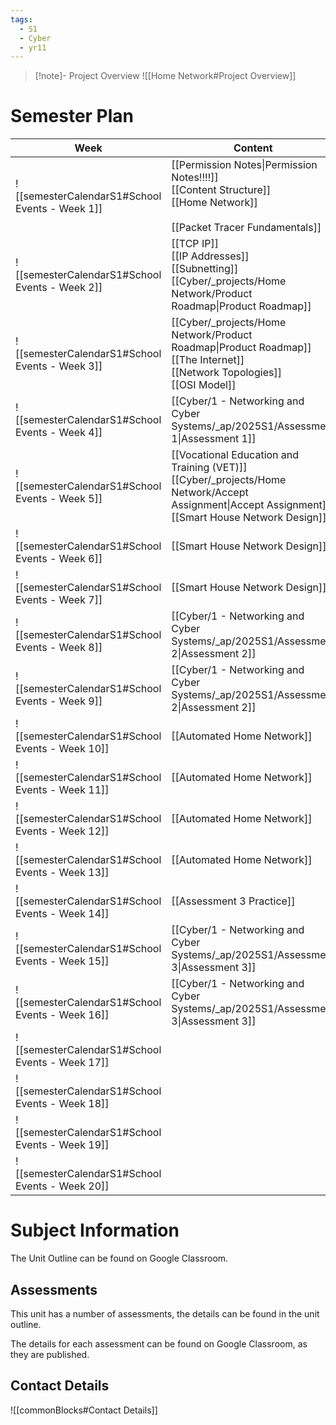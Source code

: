 ```yaml
---
tags:
  - S1
  - Cyber
  - yr11
---
```

> [!note]- Project Overview
> ![[Home Network#Project Overview]]


# Semester Plan


| Week                                            | Content                                                                                                                                                | Submissions                                                                                     |
| ----------------------------------------------- | ------------------------------------------------------------------------------------------------------------------------------------------------------ | ----------------------------------------------------------------------------------------------- |
| ![[semesterCalendarS1#School Events - Week 1]]  | [[Permission Notes\|Permission Notes!!!!]]<br>[[Content Structure]]<br>[[Home Network]]<br><br>[[Packet Tracer Fundamentals]]                          |                                                                                                 |
| ![[semesterCalendarS1#School Events - Week 2]]  | [[TCP IP]]<br>[[IP Addresses]]<br>[[Subnetting]]<br>[[Cyber/_projects/Home Network/Product Roadmap\|Product Roadmap]]                                  |                                                                                                 |
| ![[semesterCalendarS1#School Events - Week 3]]  | [[Cyber/_projects/Home Network/Product Roadmap\|Product Roadmap]]<br>[[The Internet]]<br>[[Network Topologies]]<br>[[OSI Model]]                       |                                                                                                 |
| ![[semesterCalendarS1#School Events - Week 4]]  | [[Cyber/1 - Networking and Cyber Systems/_ap/2025S1/Assessment 1\|Assessment 1]]                                                                       | [[Cyber/1 - Networking and Cyber Systems/_ap/2025S1/Assessment 1\|Assessment 1 Due]]            |
| ![[semesterCalendarS1#School Events - Week 5]]  | [[Vocational Education and Training (VET)]]<br>[[Cyber/_projects/Home Network/Accept Assignment\|Accept Assignment]]<br>[[Smart House Network Design]] |                                                                                                 |
| ![[semesterCalendarS1#School Events - Week 6]]  | [[Smart House Network Design]]                                                                                                                         |                                                                                                 |
| ![[semesterCalendarS1#School Events - Week 7]]  | [[Smart House Network Design]]                                                                                                                         |                                                                                                 |
| ![[semesterCalendarS1#School Events - Week 8]]  | [[Cyber/1 - Networking and Cyber Systems/_ap/2025S1/Assessment 2\|Assessment 2]]                                                                       |                                                                                                 |
| ![[semesterCalendarS1#School Events - Week 9]]  | [[Cyber/1 - Networking and Cyber Systems/_ap/2025S1/Assessment 2\|Assessment 2]]                                                                       | [[Cyber/1 - Networking and Cyber Systems/_ap/2025S1/Assessment 2\|Assessment 2 Due Friday]]     |
| ![[semesterCalendarS1#School Events - Week 10]] | [[Automated Home Network]]                                                                                                                             |                                                                                                 |
| ![[semesterCalendarS1#School Events - Week 11]] | [[Automated Home Network]]                                                                                                                             |                                                                                                 |
| ![[semesterCalendarS1#School Events - Week 12]] | [[Automated Home Network]]                                                                                                                             |                                                                                                 |
| ![[semesterCalendarS1#School Events - Week 13]] | [[Automated Home Network]]                                                                                                                             |                                                                                                 |
| ![[semesterCalendarS1#School Events - Week 14]] | [[Assessment 3 Practice]]                                                                                                                              |                                                                                                 |
| ![[semesterCalendarS1#School Events - Week 15]] | [[Cyber/1 - Networking and Cyber Systems/_ap/2025S1/Assessment 3\|Assessment 3]]                                                                       |                                                                                                 |
| ![[semesterCalendarS1#School Events - Week 16]] | [[Cyber/1 - Networking and Cyber Systems/_ap/2025S1/Assessment 3\|Assessment 3]]                                                                       | **Friday** [[Cyber/1 - Networking and Cyber Systems/_ap/2025S1/Assessment 3\|Assessment 3 Due]] |
| ![[semesterCalendarS1#School Events - Week 17]] |                                                                                                                                                        |                                                                                                 |
| ![[semesterCalendarS1#School Events - Week 18]] |                                                                                                                                                        |                                                                                                 |
| ![[semesterCalendarS1#School Events - Week 19]] |                                                                                                                                                        |                                                                                                 |
| ![[semesterCalendarS1#School Events - Week 20]] |                                                                                                                                                        |                                                                                                 |

# Subject Information

The Unit Outline can be found on Google Classroom.

## Assessments

This unit has a number of assessments, the details can be found in the unit outline.

The details for each assessment can be found on Google Classroom, as they are published.

## Contact Details

![[commonBlocks#Contact Details]]
